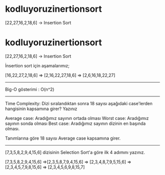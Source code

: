 # kodluyoruzinertionsort
[22,27,16,2,18,6] -> Insertion Sort

# kodluyoruzinertionsort
[22,27,16,2,18,6] -> Insertion Sort

İnsertion sort için aşamalarımız;

[16,22,27,2,18,6] => [2,16,22,27,18,6] => [2,6,16,18,22,27]

************************************************************

Big-O gösterimi : O(n^2)

************************************************************
Time Complexity: Dizi sıralandıktan sonra 18 sayısı aşağıdaki case'lerden hangisinin kapsamına girer? Yazınız

Average case: Aradığımız sayının ortada olması
Worst case: Aradığımız sayının sonda olması
Best case: Aradığımız sayının dizinin en başında olması.

Tanımlarına göre 18 sayısı Average case kapsamına girer.

************************************************************

[7,3,5,8,2,9,4,15,6] dizisinin Selection Sort'a göre ilk 4 adımını yazınız.

[7,3,5,8,2,9,4,15,6] =>[2,3,5,8,7,9,4,15,6] => [2,3,4,8,7,9,5,15,6] => [2,3,4,5,7,9,8,15,6] => [2,3,4,5,6,9,8,15,7]
